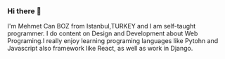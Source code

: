 ### Hi there 👋


I'm Mehmet Can BOZ from Istanbul,TURKEY and I am self-taught programmer. I do content on Design and Development about Web Programing.I really enjoy learning programing languages like Pytohn and Javascript also framework like React, as well as work in Django.
<!--
**MehmetCanBOZ/MehmetCanBOZ** is a ✨ _special_ ✨ repository because its `README.md` (this file) appears on your GitHub profile.



[![Anurag's GitHub stats](https://github-readme-stats.vercel.app/api?username=MehmetCanBOZ)](https://github.com/anuraghazra/github-readme-stats)



Here are some ideas to get you started:

- 🔭 I’m currently working on ...
- 🌱 I’m currently learning ...
- 👯 I’m looking to collaborate on ...
- 🤔 I’m looking for help with ...
- 💬 Ask me about ...
- 📫 How to reach me: ...
- 😄 Pronouns: ...
- ⚡ Fun fact: ...
-->
